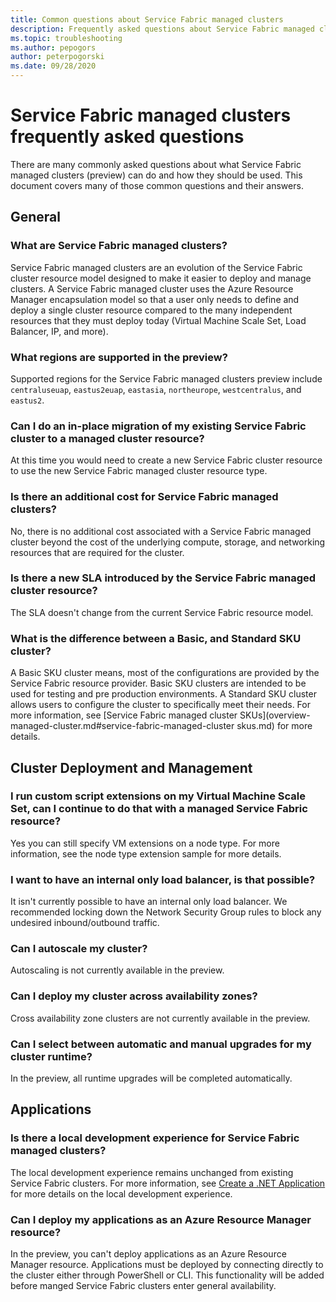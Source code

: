 ```yaml
---
title: Common questions about Service Fabric managed clusters 
description: Frequently asked questions about Service Fabric managed clusters, including capabilities, use cases, and common scenarios.
ms.topic: troubleshooting
ms.author: pepogors
author: peterpogorski
ms.date: 09/28/2020
---
```


# Service Fabric managed clusters frequently asked questions

There are many commonly asked questions about what Service Fabric managed clusters (preview) can do and how they should be used. This document covers many of those common questions and their answers.

## General

### What are Service Fabric managed clusters?

Service Fabric managed clusters are an evolution of the Service Fabric cluster resource model designed to make it easier to deploy and manage clusters. A Service Fabric managed cluster uses the Azure Resource Manager encapsulation model so that a user only needs to define and deploy a single cluster resource compared to the many independent resources that they must deploy today (Virtual Machine Scale Set, Load Balancer, IP, and more).

### What regions are supported in the preview?

Supported regions for the Service Fabric managed clusters preview include `centraluseuap`, `eastus2euap`, `eastasia`, `northeurope`, `westcentralus`, and `eastus2`.

### Can I do an in-place migration of my existing Service Fabric cluster to a managed cluster resource?

At this time you would need to create a new Service Fabric cluster resource to use the new  Service Fabric managed cluster resource type.

### Is there an additional cost for Service Fabric managed clusters?

No, there is no additional cost associated with a Service Fabric managed cluster beyond the cost of the underlying compute, storage, and networking resources that are required for the cluster.

### Is there a new SLA introduced by the Service Fabric managed cluster resource?

The SLA doesn't change from the current Service Fabric resource model.

### What is the difference between a Basic, and Standard SKU cluster?

A Basic SKU cluster means, most of the configurations are provided by the Service Fabric resource provider. Basic SKU clusters are intended to be used for testing and pre production environments. A Standard SKU cluster allows users to configure the cluster to specifically meet their needs. For more information, see [Service Fabric managed cluster SKUs](overview-managed-cluster.md#service-fabric-managed-cluster skus.md) for more details.

## Cluster Deployment and Management

### I run custom script extensions on my Virtual Machine Scale Set, can I continue to do that with a managed Service Fabric resource?

Yes you can still specify VM extensions on a node type. For more information, see the node type extension sample for more details.

### I want to have an internal only load balancer, is that possible?

It isn't currently possible to have an internal only load balancer. We recommended locking down the Network Security Group rules to block any undesired inbound/outbound traffic.

### Can I autoscale my cluster? 
Autoscaling is not currently available in the preview.

### Can I deploy my cluster across availability zones? 
Cross availability zone clusters are not currently available in the preview.

### Can I select between automatic and manual upgrades for my cluster runtime? 
In the preview, all runtime upgrades will be completed automatically.

## Applications

### Is there a local development experience for Service Fabric managed clusters?

The local development experience remains unchanged from existing Service Fabric clusters. For more information, see [Create a .NET Application](https://docs.microsoft.com/azure/service-fabric/service-fabric-quickstart-dotnet) for more details on the local development experience.

### Can I deploy my applications as an Azure Resource Manager resource?

In the preview, you can't deploy applications as an Azure Resource Manager resource. Applications must be deployed by connecting directly to the cluster either through PowerShell or CLI. This functionality will be added before manged Service Fabric clusters enter general availability.
